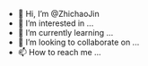 - 👋 Hi, I’m @ZhichaoJin
- 👀 I’m interested in ...
- 🌱 I’m currently learning ...
- 💞️ I’m looking to collaborate on ...
- 📫 How to reach me ...

<!---
ZhichaoJin/ZhichaoJin is a ✨ special ✨ repository because its `README.md` (this file) appears on your GitHub profile.
You can click the Preview link to take a look at your changes.
--->
